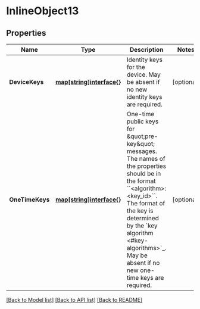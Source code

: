 # InlineObject13

## Properties

Name | Type | Description | Notes
------------ | ------------- | ------------- | -------------
**DeviceKeys** | [**map[string]interface{}**](map[string]interface{}.md) | Identity keys for the device. May be absent if no new identity keys are required. | [optional] 
**OneTimeKeys** | [**map[string]interface{}**](.md) | One-time public keys for \&quot;pre-key\&quot; messages.  The names of the properties should be in the format &#x60;&#x60;&lt;algorithm&gt;:&lt;key_id&gt;&#x60;&#x60;. The format of the key is determined by the &#x60;key algorithm &lt;#key-algorithms&gt;&#x60;_.  May be absent if no new one-time keys are required. | [optional] 

[[Back to Model list]](../README.md#documentation-for-models) [[Back to API list]](../README.md#documentation-for-api-endpoints) [[Back to README]](../README.md)


